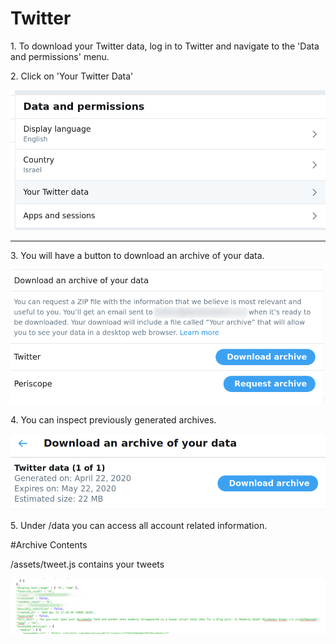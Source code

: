 # Twitter

<p>1. To download your Twitter data, log in to Twitter and navigate to the 'Data and permissions' menu.</p>

<p>2. Click on 'Your Twitter Data'</p>

![Twitter](/images/0115.png)

<hr>

<p>3. You will have a button to download an archive of your data.

![Archive](/images/0117.png)

<p>4. You can inspect previously generated archives.

![Old_Archive](/images/0118.png)

<p>5. Under /data you can access all account related information.

#Archive Contents

<p> /assets/tweet.js contains your tweets 

![Old_Archive](/images/0122.png)
